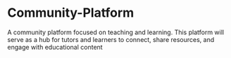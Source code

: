 # Community-Platform
A community platform focused on teaching and learning. This platform will serve as a hub for tutors and learners to connect, share resources, and engage with educational content
